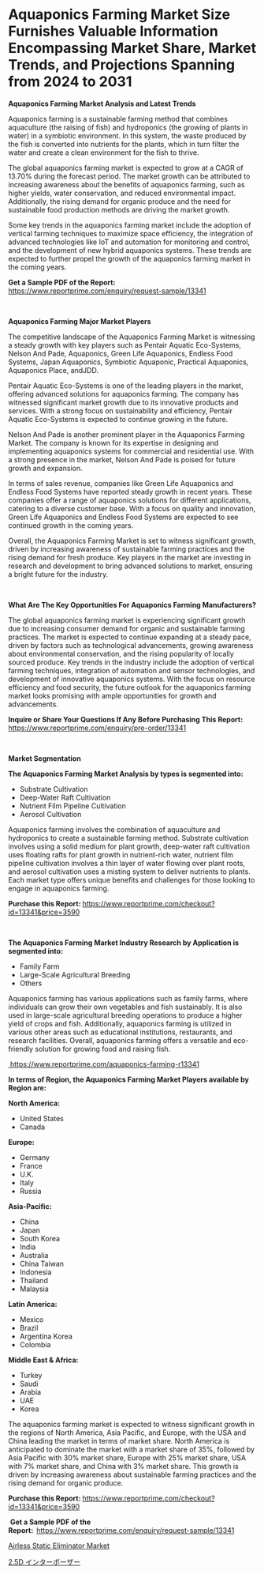 <p><h1>Aquaponics Farming Market Size Furnishes Valuable Information Encompassing Market Share, Market Trends, and Projections Spanning from 2024 to 2031</h1></p><p><strong>Aquaponics Farming Market Analysis and Latest Trends</strong></p>
<p><p>Aquaponics farming is a sustainable farming method that combines aquaculture (the raising of fish) and hydroponics (the growing of plants in water) in a symbiotic environment. In this system, the waste produced by the fish is converted into nutrients for the plants, which in turn filter the water and create a clean environment for the fish to thrive.</p><p>The global aquaponics farming market is expected to grow at a CAGR of 13.70% during the forecast period. The market growth can be attributed to increasing awareness about the benefits of aquaponics farming, such as higher yields, water conservation, and reduced environmental impact. Additionally, the rising demand for organic produce and the need for sustainable food production methods are driving the market growth.</p><p>Some key trends in the aquaponics farming market include the adoption of vertical farming techniques to maximize space efficiency, the integration of advanced technologies like IoT and automation for monitoring and control, and the development of new hybrid aquaponics systems. These trends are expected to further propel the growth of the aquaponics farming market in the coming years.</p></p>
<p><strong>Get a Sample PDF of the Report:&nbsp;</strong> <a href="https://www.reportprime.com/enquiry/request-sample/13341">https://www.reportprime.com/enquiry/request-sample/13341</a></p>
<p>&nbsp;</p>
<p><strong>Aquaponics Farming Major Market Players</strong></p>
<p><p>The competitive landscape of the Aquaponics Farming Market is witnessing a steady growth with key players such as Pentair Aquatic Eco-Systems, Nelson And Pade, Aquaponics, Green Life Aquaponics, Endless Food Systems, Japan Aquaponics, Symbiotic Aquaponic, Practical Aquaponics, Aquaponics Place, andJDD. </p><p>Pentair Aquatic Eco-Systems is one of the leading players in the market, offering advanced solutions for aquaponics farming. The company has witnessed significant market growth due to its innovative products and services. With a strong focus on sustainability and efficiency, Pentair Aquatic Eco-Systems is expected to continue growing in the future.</p><p>Nelson And Pade is another prominent player in the Aquaponics Farming Market. The company is known for its expertise in designing and implementing aquaponics systems for commercial and residential use. With a strong presence in the market, Nelson And Pade is poised for future growth and expansion.</p><p>In terms of sales revenue, companies like Green Life Aquaponics and Endless Food Systems have reported steady growth in recent years. These companies offer a range of aquaponics solutions for different applications, catering to a diverse customer base. With a focus on quality and innovation, Green Life Aquaponics and Endless Food Systems are expected to see continued growth in the coming years.</p><p>Overall, the Aquaponics Farming Market is set to witness significant growth, driven by increasing awareness of sustainable farming practices and the rising demand for fresh produce. Key players in the market are investing in research and development to bring advanced solutions to market, ensuring a bright future for the industry.</p></p>
<p>&nbsp;</p>
<p><strong>What Are The Key Opportunities For Aquaponics Farming Manufacturers?</strong></p>
<p><p>The global aquaponics farming market is experiencing significant growth due to increasing consumer demand for organic and sustainable farming practices. The market is expected to continue expanding at a steady pace, driven by factors such as technological advancements, growing awareness about environmental conservation, and the rising popularity of locally sourced produce. Key trends in the industry include the adoption of vertical farming techniques, integration of automation and sensor technologies, and development of innovative aquaponics systems. With the focus on resource efficiency and food security, the future outlook for the aquaponics farming market looks promising with ample opportunities for growth and advancements.</p></p>
<p><strong>Inquire or Share Your Questions If Any Before Purchasing This Report:</strong> <a href="https://www.reportprime.com/enquiry/pre-order/13341">https://www.reportprime.com/enquiry/pre-order/13341</a></p>
<p>&nbsp;</p>
<p><strong>Market Segmentation</strong></p>
<p><strong>The Aquaponics Farming Market Analysis by types is segmented into:</strong></p>
<p><ul><li>Substrate Cultivation</li><li>Deep-Water Raft Cultivation</li><li>Nutrient Film Pipeline Cultivation</li><li>Aerosol Cultivation</li></ul></p>
<p><p>Aquaponics farming involves the combination of aquaculture and hydroponics to create a sustainable farming method. Substrate cultivation involves using a solid medium for plant growth, deep-water raft cultivation uses floating rafts for plant growth in nutrient-rich water, nutrient film pipeline cultivation involves a thin layer of water flowing over plant roots, and aerosol cultivation uses a misting system to deliver nutrients to plants. Each market type offers unique benefits and challenges for those looking to engage in aquaponics farming.</p></p>
<p><strong>Purchase this Report:&nbsp;</strong><a href="https://www.reportprime.com/checkout?id=13341&price=3590">https://www.reportprime.com/checkout?id=13341&price=3590</a></p>
<p>&nbsp;</p>
<p><strong>The Aquaponics Farming Market Industry Research by Application is segmented into:</strong></p>
<p><ul><li>Family Farm</li><li>Large-Scale Agricultural Breeding</li><li>Others</li></ul></p>
<p><p>Aquaponics farming has various applications such as family farms, where individuals can grow their own vegetables and fish sustainably. It is also used in large-scale agricultural breeding operations to produce a higher yield of crops and fish. Additionally, aquaponics farming is utilized in various other areas such as educational institutions, restaurants, and research facilities. Overall, aquaponics farming offers a versatile and eco-friendly solution for growing food and raising fish.</p></p>
<p><a href="https://www.reportprime.com/aquaponics-farming-r13341">&nbsp;https://www.reportprime.com/aquaponics-farming-r13341</a></p>
<p><strong>In terms of Region, the Aquaponics Farming Market Players available by Region are:</strong></p>
<p>
    <p> <strong> North America: </strong>
        <ul>
            <li>United States</li>
            <li>Canada</li>
        </ul>
        </p> 
    <p> <strong> Europe: </strong>
        <ul>
            <li>Germany</li>
            <li>France</li>
            <li>U.K.</li>
            <li>Italy</li>
            <li>Russia</li>
        </ul>
        </p> 
    <p> <strong> Asia-Pacific: </strong>
        <ul>
            <li>China</li>
            <li>Japan</li>
            <li>South Korea</li>
            <li>India</li>
            <li>Australia</li>
            <li>China Taiwan</li>
            <li>Indonesia</li>
            <li>Thailand</li>
            <li>Malaysia</li>
        </ul>
        </p> 
    <p> <strong> Latin America: </strong>
        <ul>
            <li>Mexico</li>
            <li>Brazil</li>
            <li>Argentina Korea</li>
            <li>Colombia</li>
        </ul>
        </p> 
    <p> <strong> Middle East & Africa: </strong>
        <ul>
            <li>Turkey</li>
            <li>Saudi</li>
            <li>Arabia</li>
            <li>UAE</li>
            <li>Korea</li>
        </ul>
    </p>
    </p>
<p><p>The aquaponics farming market is expected to witness significant growth in the regions of North America, Asia Pacific, and Europe, with the USA and China leading the market in terms of market share. North America is anticipated to dominate the market with a market share of 35%, followed by Asia Pacific with 30% market share, Europe with 25% market share, USA with 7% market share, and China with 3% market share. This growth is driven by increasing awareness about sustainable farming practices and the rising demand for organic produce.</p></p>
<p><strong>Purchase this Report: </strong><a href="https://www.reportprime.com/checkout?id=13341&price=3590">https://www.reportprime.com/checkout?id=13341&price=3590</a></p>
<p>&nbsp;<strong>Get a Sample PDF of the Report:&nbsp;&nbsp;</strong><a href="https://www.reportprime.com/enquiry/request-sample/13341">https://www.reportprime.com/enquiry/request-sample/13341</a></p>
<p><strong></strong></p>
<p><p><a href="https://view.publitas.com/reportprime-1/airless-static-eliminator-market-share-evolution-and-market-growth-trends-2024-2031/">Airless Static Eliminator Market</a></p><p><a href="https://github.com/schmahlson/Market-Research-Report-List-1/blob/main/250390580184.md">2.5D インターポーザー</a></p></p>